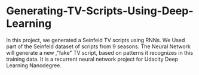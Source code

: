 # Generating-TV-Scripts-Using-Deep-Learning

In this project, we generated a Seinfeld TV scripts using RNNs. We  Used part of the Seinfeld dataset of scripts from 9 seasons. The Neural Network  will generate a new ,"fake" TV script, based on patterns it recognizes in this training data. It is a recurrent neural network project for Udacity Deep Learning Nanodegree.


